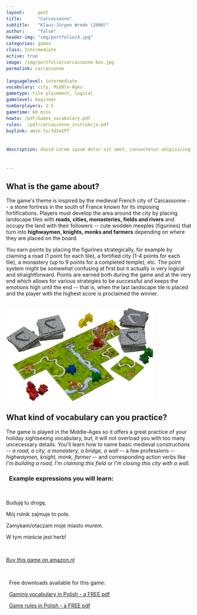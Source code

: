 ```yaml
---
layout:     post
title:      "Carcassonne"
subtitle:   "Klaus-Jürgen Wrede (2000)"
author:     "false"
header-img: "img/portfolio/4.jpg"
categories: games 
class: Intermediate
active: true
image: /img/portfolio/carcassonne-box.jpg
permalink: carcassonne

languagelevel: intermediate
vocabulary: city, Middle-Ages 
gametype: tile placement, logical
gamelevel: beginner
numberplayers: 2-5
gametime: 60 mins
howto: /pdf/Games_vocabulary.pdf
rules: 	/pdf/carcassonne_instrukcja.pdf
buylink: amzn.to/3dIm1PT


description: david Lorem ipsum dolor sit amet, consectetur adipisicing elit, sed do eiusmod tempor incididunt ut labore et dolore magna aliqua. Ut enim ad minim veniam, quis nostrud exercitation ullamco laboris nisi ut aliquip ex ea commodo consequat.


---
```


## What is the game about?


The game's theme is inspired by the medieval French city of Carcassonne -- a stone fortress in the south of France known for its imposing fortifications. Players must develop the area around the city by placing landscape tiles with **roads, cities, monasteries, fields and rivers** and occupy the land with their followers -- cute wodden meeples (figurines) that turn into **highwaymen, knights, monks and farmers** depending on where they are placed on the board. 
<p>You earn points by placing the figurines strategically, for example by claiming a road (1 point for each tile), a fortified city (1-4 points for each tile), a monastery (up to 9 points for a completed temple), etc. The point system might be somewhat confusing at first but it actually is very logical and straightforward. Points are earned both during the game and at the very end which allows for various strategies to be successful and keeps the emotions high until the end -- that is, when the last landscape tile is placed and the player with the highest score is proclaimed the winner.</p>

 
<br> 

<img src="/img/portfolio/carcassonne-cards.png" alt="alt text" width="400" >

<br>

## What kind of vocabulary can you practice?

The game is played in the Middle-Ages so it offers a great practice of your holiday sightseeing vocabulary, but, it will not overload you with too many uncecessary details. You'll learn how to name basic medieval constructions -- *a road, a city, a monastery, a bridge, a wall* -- a few professions -- *highwaymen, knight, monk, farmer* -- and corresponding action verbs like *I'm building a road, I'm claiming this field* or *I'm closing this city with a wall.* 

<p>

<h3><i class="fa fa-2x fa-commenting fa-fw wow bounceIn text-primary" aria-hidden="true"></i>&nbsp; Example expressions you will learn:</h3>
<br>

<p>Buduję tu drogę.</p>
<p>Mój rolnik zajmuje to pole.</p>
<p>Zamykam/otaczam moje miasto murem.</p>
<p>W tym mieście jest herb!</p>


</p>

<br>

<p><a href="http://{{page.buylink}}" class="btn btn-outline btn-xl" target="_blank">Buy this game on amazon.nl</a></p>
<br>

<p><i class="fa fa-2x fa-download fa-fw wow bounceIn text-primary" aria-hidden="true"></i>&nbsp; Free downloads available for this game: </p>

<p><i class="fa fa-2x fa-info fa-fw wow bounceIn text-primary" aria-hidden="true"></i>&nbsp; <a href="/pdf/Games_vocabulary.pdf" target="_blank">Gaming vocabulary in Polish - a FREE pdf</a> </p>

<p><i class="fa fa-2x fa-map fa-fw wow bounceIn text-primary" aria-hidden="true"></i>&nbsp; <a href="{{page.rules}}" target="_blank">Game rules in Polish - a FREE pdf</a> </p>







